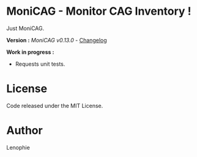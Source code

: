 # MoniCAG - Monitor CAG Inventory !

Just MoniCAG.

**Version :** *MoniCAG v0.13.0* - [Changelog](./changelog.md)

**Work in progress :**

* Requests unit tests.

# License

Code released under the MIT License.

# Author

Lenophie